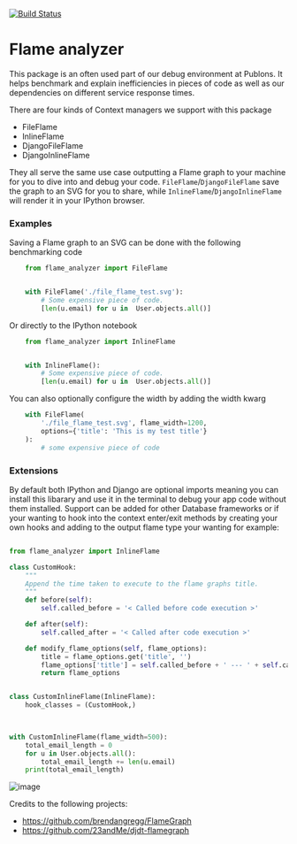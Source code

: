 [![Build Status](https://travis-ci.com/publons/flame-analyzer.svg?token=WSHb2ssbuqzAyoqCvdCs&branch=master)](https://travis-ci.com/publons/flame-analyzer)

# Flame analyzer

This package is an often used part of our debug environment at Publons.
It helps benchmark and explain inefficiencies in pieces of code as well as our dependencies on different service response times.


There are four kinds of Context managers we support with this package

- FileFlame
- InlineFlame
- DjangoFileFlame
- DjangoInlineFlame

They all serve the same use case outputting a Flame graph to your
machine for you to dive into and debug your code. `FileFlame`/`DjangoFileFlame` save the graph
to an SVG for you to share, while `InlineFlame`/`DjangoInlineFlame` will render it in
your IPython browser.


### Examples


Saving a Flame graph to an SVG can be done with the following benchmarking code

```Python
    from flame_analyzer import FileFlame


    with FileFlame('./file_flame_test.svg'):
        # Some expensive piece of code.
        [len(u.email) for u in  User.objects.all()]
```

Or directly to the IPython notebook

```Python
    from flame_analyzer import InlineFlame


    with InlineFlame():
        # Some expensive piece of code.
        [len(u.email) for u in  User.objects.all()]
```


You can also optionally configure the width by adding the width kwarg

```Python
    with FileFlame(
        './file_flame_test.svg', flame_width=1200, 
        options={'title': 'This is my test title'}
    ):
        # some expensive piece of code
```

### Extensions

By default both IPython and Django are optional imports meaning you can install this libarary and use it in the terminal to debug your app code without them installed. Support can be added for other Database frameworks or if your wanting to hook into the context enter/exit methods by creating your own hooks and adding to the output flame type your wanting for example:

```Python

from flame_analyzer import InlineFlame

class CustomHook:
    """
    Append the time taken to execute to the flame graphs title.
    """
    def before(self):
        self.called_before = '< Called before code execution >'

    def after(self):
        self.called_after = '< Called after code execution >'

    def modify_flame_options(self, flame_options):
        title = flame_options.get('title', '')
        flame_options['title'] = self.called_before + ' --- ' + self.called_after
        return flame_options


class CustomInlineFlame(InlineFlame):
    hook_classes = (CustomHook,)

    

with CustomInlineFlame(flame_width=500):
    total_email_length = 0
    for u in User.objects.all():
        total_email_length += len(u.email)
    print(total_email_length)
```

![image](https://user-images.githubusercontent.com/6813352/67134922-471fbf80-f271-11e9-9ed7-b31354af6ab2.png)

Credits to the following projects:
 - https://github.com/brendangregg/FlameGraph
 - https://github.com/23andMe/djdt-flamegraph
